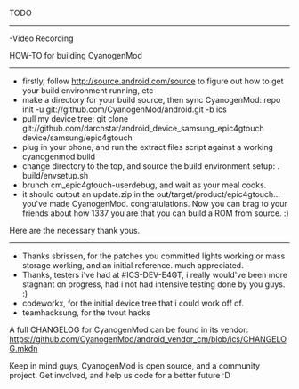 TODO
____

-Video Recording

HOW-TO for building CyanogenMod
_______________________________

- firstly, follow http://source.android.com/source to figure out how to get your build environment running, etc
- make a directory for your build source, then sync CyanogenMod: repo init -u git://github.com/CyanogenMod/android.git -b ics
- pull my device tree: git clone git://github.com/darchstar/android_device_samsung_epic4gtouch device/samsung/epic4gtouch
- plug in your phone, and run the extract files script against a working cyanogenmod build
- change directory to the top, and source the build environment setup: . build/envsetup.sh
- brunch cm_epic4gtouch-userdebug, and wait as your meal cooks. 
- it should output an update.zip in the out/target/product/epic4gtouch... you've made CyanogenMod. congratulations. 
  Now you can brag to your friends about how 1337 you are that you can build a ROM from source. :)

Here are the necessary thank yous.
___________________________________________________________________________

- Thanks sbrissen, for the patches you committed lights working or mass storage working, and an initial reference. much appreciated. 
- Thanks, testers i've had at #ICS-DEV-E4GT, i really would've been more stagnant on progress, had i not had intensive testing done by you guys. :)
- codeworkx, for the initial device tree that i could work off of.
- teamhacksung, for the tvout hacks

A full CHANGELOG for CyanogenMod can be found in its vendor:  https://github.com/CyanogenMod/android_vendor_cm/blob/ics/CHANGELOG.mkdn 

Keep in mind guys, CyanogenMod is open source, and a community project. Get involved, and help us code for a better future :D
